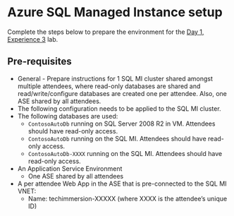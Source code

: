 # Azure SQL Managed Instance setup

Complete the steps below to prepare the environment for the [Day 1, Experience 3](../../../day1-exp3/) lab.

## Pre-requisites

  - General - Prepare instructions for 1 SQL MI cluster shared amongst multiple attendees, where read-only databases are shared and read/write/configure databases are created one per attendee. Also, one ASE shared by all attendees.
  - The following configuration needs to be applied to the SQL MI cluster.
  - The following databases are used:
    - `ContosoAutoDb` running on SQL Server 2008 R2 in VM. Attendees should have read-only access.
    - `ContosoAutoDb` running on the SQL MI. Attendees should have read-only access.
    - `ContosoAutoDb-XXXX` running on the SQL MI. Attendees should have read-only access.
  - An Application Service Environment
    - One ASE shared by all attendees
  - A per attendee Web App in the ASE that is pre-connected to the SQL MI VNET:
    - Name: techimmersion-XXXXX (where XXXX is the attendee’s unique ID)